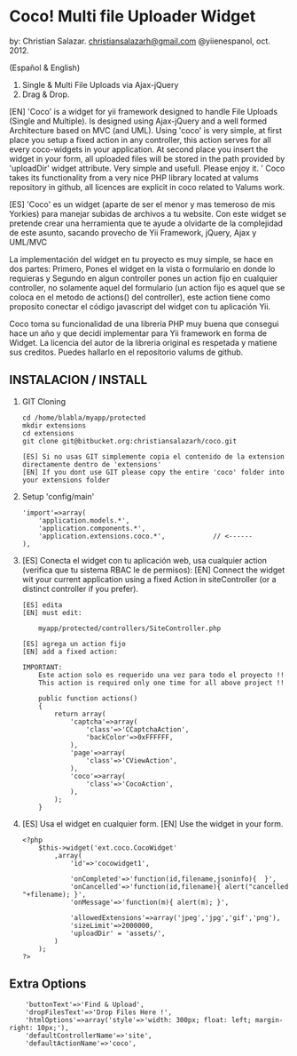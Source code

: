 Coco! Multi file Uploader Widget
================================

by: Christian Salazar. christiansalazarh@gmail.com	@yiienespanol, oct. 2012.

(Español & English)

1.	Single & Multi File Uploads via Ajax-jQuery
1.	Drag & Drop.


[EN]
'Coco' is a widget for yii framework designed to handle File Uploads (Single and Multiple). Is designed using Ajax-jQuery and a well formed Architecture based on MVC (and UML).  Using 'coco' is very simple, at first place you setup a fixed action in any controller, this action serves for all every coco-widgets in your application. At second place you insert the widget in your form, all uploaded files will be stored in the path provided by 'uploadDir' widget attribute. Very simple and usefull. Please enjoy it.
'
Coco takes its functionality from a very nice PHP library located at valums repository in github, all licences are explicit in coco related to Valums work.


[ES]
'Coco' es un widget (aparte de ser el menor y mas temeroso de mis Yorkies) para manejar subidas de archivos a tu website. Con este widget se pretende crear una herramienta que te ayude a olvidarte de la complejidad de este asunto, sacando provecho de Yii Framework, jQuery, Ajax y UML/MVC

La implementación del widget en tu proyecto es muy simple, se hace en dos partes: Primero, Pones el widget en la vista o formulario en donde lo requieras y Segundo en algun controller pones un action fijo en cualquier controller, no solamente aquel del formulario (un action fijo es aquel que se coloca en el metodo de actions() del controller), este action tiene como proposito conectar el código javascript del widget con tu aplicación Yii.

Coco toma su funcionalidad de una librería PHP muy buena que consegui hace un año y que decidí implementar para Yii framework en forma de Widget. La licencia del autor de la libreria original es respetada y matiene sus creditos. Puedes hallarlo en el repositorio valums de github.


INSTALACION / INSTALL
---------------------

1. 	GIT Cloning

		cd /home/blabla/myapp/protected
		mkdir extensions
		cd extensions
		git clone git@bitbucket.org:christiansalazarh/coco.git

		[ES] Si no usas GIT simplemente copia el contenido de la extension directamente dentro de 'extensions'
		[EN] If you dont use GIT please copy the entire 'coco' folder into your extensions folder

2.	Setup 'config/main'

		'import'=>array(
			'application.models.*',
			'application.components.*',
			'application.extensions.coco.*',			// <------
		),

3.	[ES] Conecta el widget con tu aplicación web, usa cualquier action (verifica que tu sistema RBAC le de permisos):
	[EN] Connect the widget wit your current application using a fixed Action in siteController (or a distinct controller if you prefer).

		[ES] edita
		[EN] must edit:

			myapp/protected/controllers/SiteController.php

		[ES] agrega un action fijo
		[EN] add a fixed action:

		IMPORTANT:
			Este action solo es requerido una vez para todo el proyecto !!
			This action is required only one time for all above project !!

			public function actions()
			{
				return array(
					'captcha'=>array(
						'class'=>'CCaptchaAction',
						'backColor'=>0xFFFFFF,
					),
					'page'=>array(
						'class'=>'CViewAction',
					),
					'coco'=>array(
						'class'=>'CocoAction',
					),
				);
			}


4.	[ES] Usa el widget en cualquier form.
	[EN] Use the widget in your form.

		<?php
			$this->widget('ext.coco.CocoWidget'
				,array(
					'id'=>'cocowidget1',

					'onCompleted'=>'function(id,filename,jsoninfo){  }',
					'onCancelled'=>'function(id,filename){ alert("cancelled "+filename); }',
					'onMessage'=>'function(m){ alert(m); }',

					'allowedExtensions'=>array('jpeg','jpg','gif','png'),
					'sizeLimit'=>2000000,
					'uploadDir' = 'assets/',
				)
			);
		?>


Extra Options
-------------

		'buttonText'=>'Find & Upload',
		'dropFilesText'=>'Drop Files Here !',
		'htmlOptions'=>array('style'=>'width: 300px; float: left; margin-right: 10px;'),
		'defaultControllerName'=>'site',
		'defaultActionName'=>'coco',


